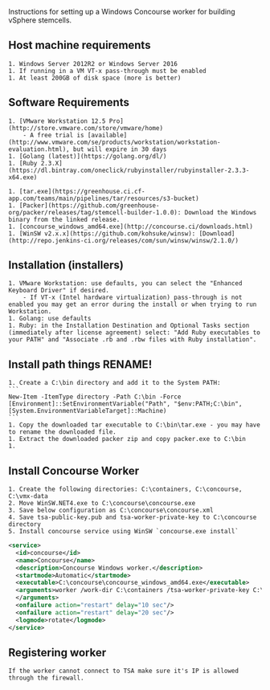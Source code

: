 Instructions for setting up a Windows Concourse worker for building vSphere stemcells.

## Host machine requirements
	1. Windows Server 2012R2 or Windows Server 2016
	1. If running in a VM VT-x pass-through must be enabled
	1. At least 200GB of disk space (more is better)

## Software Requirements
	1. [VMware Workstation 12.5 Pro](http://store.vmware.com/store/vmware/home)
		- A free trial is [available](http://www.vmware.com/se/products/workstation/workstation-evaluation.html), but will expire in 30 days
	1. [Golang (latest)](https://golang.org/dl/)
	1. [Ruby 2.3.X](https://dl.bintray.com/oneclick/rubyinstaller/rubyinstaller-2.3.3-x64.exe)

	1. [tar.exe](https://greenhouse.ci.cf-app.com/teams/main/pipelines/tar/resources/s3-bucket)
	1. [Packer](https://github.com/greenhouse-org/packer/releases/tag/stemcell-builder-1.0.0): Download the Windows binary from the linked release.
	1. [concourse_windows_amd64.exe](http://concourse.ci/downloads.html)
	1. [WinSW v2.x.x](https://github.com/kohsuke/winsw): [Download](http://repo.jenkins-ci.org/releases/com/sun/winsw/winsw/2.1.0/)

## Installation (installers)
	1. VMware Workstation: use defaults, you can select the "Enhanced Keyboard Driver" if desired.
		- If VT-x (Intel hardware virtualization) pass-through is not enabled you may get an error during the install or when trying to run Workstation.
	1. Golang: use defaults
	1. Ruby: in the Installation Destination and Optional Tasks section (immediately after license agreement) select: "Add Ruby executables to your PATH" and "Associate .rb and .rbw files with Ruby installation".

## Install path things RENAME!
	1. Create a C:\bin directory and add it to the System PATH:
	```
	New-Item -ItemType directory -Path C:\bin -Force
	[Environment]::SetEnvironmentVariable("Path", "$env:PATH;C:\bin", [System.EnvironmentVariableTarget]::Machine)
	```
	1. Copy the downloaded tar executable to C:\bin\tar.exe - you may have to rename the downloaded file.
	1. Extract the downloaded packer zip and copy packer.exe to C:\bin
	1.

## Install Concourse Worker
	1. Create the following directories: C:\containers, C:\concourse, C:\vmx-data
	2. Move WinSW.NET4.exe to C:\concourse\concourse.exe
	3. Save below configuration as C:\concourse\concourse.xml
	4. Save tsa-public-key.pub and tsa-worker-private-key to C:\concourse directory
	5. Install concourse service using WinSW `concourse.exe install`

```xml
<service>
  <id>concourse</id>
  <name>Concourse</name>
  <description>Concourse Windows worker.</description>
  <startmode>Automatic</startmode>
  <executable>C:\concourse\concourse_windows_amd64.exe</executable>
  <arguments>worker /work-dir C:\containers /tsa-worker-private-key C:\concourse\tsa-worker-private-key /tsa-public-key C:\concourse\tsa-public-key.pub /tsa-host "main.bosh-ci.cf-app.com" /tag "vsphere-windows-worker"
  </arguments>
  <onfailure action="restart" delay="10 sec"/>
  <onfailure action="restart" delay="20 sec"/>
  <logmode>rotate</logmode>
</service>
```

## Registering worker

	If the worker cannot connect to TSA make sure it's IP is allowed through the firewall.
